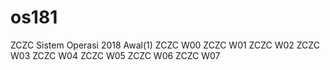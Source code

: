 # os181
ZCZC Sistem Operasi 2018 Awal(1)
ZCZC W00
ZCZC W01
ZCZC W02
ZCZC W03
ZCZC W04
ZCZC W05
ZCZC W06
ZCZC W07
